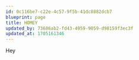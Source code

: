 ```yaml
---
id: 0c116be7-c22e-4c57-9f5b-41dc8882dcb7
blueprint: page
title: HOMEY
updated_by: 73686ab2-fd43-4959-9059-d98159f3ec3f
updated_at: 1705161346
---
```

Hey
